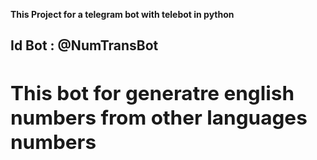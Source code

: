 <b>This Project for a telegram bot with telebot in python <b/> <br/>
<b> <h2>Id Bot : @NumTransBot<h2/>
This bot for generatre english numbers from other languages numbers <b/>
